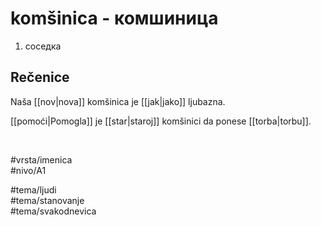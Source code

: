 # komšinica - комшиница

1. соседка  

## Rečenice

Naša [[nov|nova]] komšinica je [[jak|jako]] ljubazna.  

[[pomoći|Pomogla]] je [[star|staroj]] komšinici da ponese [[torba|torbu]].  

<br>

#vrsta/imenica  
#nivo/A1  

#tema/ljudi  
#tema/stanovanje  
#tema/svakodnevica  

